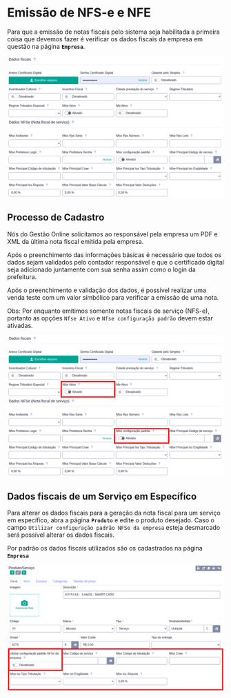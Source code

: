 # Emissão de NFS-e e NFE

Para que a emissão de notas fiscais pelo sistema seja habilitada a primeira coisa que devemos fazer é verificar os dados fiscais da empresa em questão na página **`Empresa`**.

![Parceiro indicador](/ui/assets/implantacoes/1-dados-fiscais.png)

## Processo de Cadastro

Nós do Gestão Online solicitamos ao responsável pela empresa um PDF e XML da última nota fiscal emitida pela empresa.

Após o preenchimento das informações básicas é necessário que todos os dados sejam validados pelo contador responsável e que o certificado digital seja adicionado juntamente com sua senha assim como o login da prefeitura.

Após o preenchimento e validação dos dados, é possível realizar uma venda teste com um valor símbólico para verificar a emissão de uma nota.

Obs: Por enquanto emitimos somente notas fiscais de serviço (NFS-e), portanto as opções `Nfse Ativo` e `Nfse configuração padrão` devem estar ativadas.

![Parceiro indicador](/ui/assets/implantacoes/2-dados-fiscais.png)

## Dados fiscais de um Serviço em Específico

Para alterar os dados fiscais para a geração da nota fiscal para um serviço em específico, abra a página **`Produto`** e edite o produto desejado. Caso o campo `Utilizar configuração padrão NFSe da empresa` esteja desmarcado será possível alterar os dados fiscais.

Por padrão os dados fiscais utilizados são os cadastrados na página **`Empresa`**

![Parceiro indicador](/ui/assets/implantacoes/3-dados-fiscais.png)